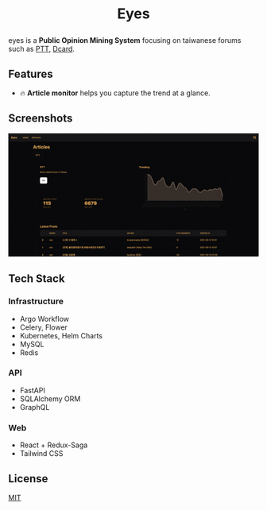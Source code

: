 # <p align="center">Eyes</p>

eyes is a **Public Opinion Mining System** focusing on taiwanese forums such as [PTT](https://www.ptt.cc/bbs/hotboards.html), [Dcard](https://www.dcard.tw/f).

## Features

- :fire: **Article monitor** helps you capture the trend at a glance.

## Screenshots

![Latest Posts](./doc/static/images/articles_dashboard.png)

## Tech Stack

### Infrastructure

- Argo Workflow
- Celery, Flower
- Kubernetes, Helm Charts
- MySQL
- Redis

### API

- FastAPI
- SQLAlchemy ORM
- GraphQL

### Web

- React + Redux-Saga
- Tailwind CSS

## License

[MIT](./LICENSE)
